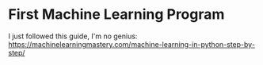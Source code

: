 # First Machine Learning Program
I just followed this guide, I'm no genius: https://machinelearningmastery.com/machine-learning-in-python-step-by-step/

